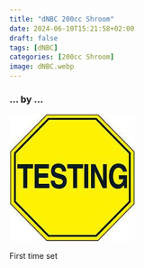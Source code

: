 ```yaml
---
title: "dNBC 200cc Shroom"
date: 2024-06-10T15:21:58+02:00
draft: false
tags: [dNBC]
categories: [200cc Shroom]
image: dNBC.webp
---
```

### ... by ...
![Nothing there](testing.jpg)

First time set